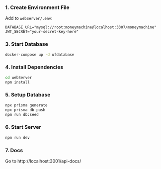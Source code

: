 
### 1. Create Environment File

Add to `webServer/.env`:
```env
DATABASE_URL="mysql://root:moneymachine@localhost:3307/moneymachine"
JWT_SECRET="your-secret-key-here"
```

### 3. Start Database
```bash
docker-compose up -d ufdatabase
```

### 4. Install Dependencies
```bash
cd webServer
npm install
```

### 5. Setup Database
```bash
npx prisma generate
npx prisma db push
npm run db:seed
```

### 6. Start Server
```bash
npm run dev
```

### 7. Docs
Go to http://localhost:3001/api-docs/
